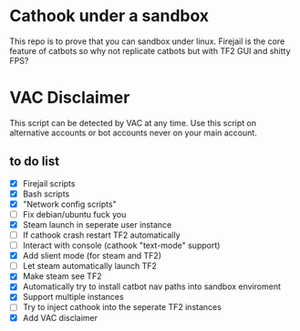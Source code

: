 # Cathook under a sandbox
This repo is to prove that you can sandbox under linux. Firejail is the core feature of catbots so why not replicate catbots but with TF2 GUI and shitty FPS?

# VAC Disclaimer
This script can be detected by VAC at any time. Use this script on alternative accounts or bot accounts never on your main account.

## to do list
- [x] Firejail scripts
- [x] Bash scripts
- [x] "Network config scripts"
- [ ] Fix debian/ubuntu fuck you
- [x] Steam launch in seperate user instance
- [ ] If cathook crash restart TF2 automatically
- [ ] Interact with console (cathook "text-mode" support)
- [x] Add slient mode (for steam and TF2)
- [ ] Let steam automatically launch TF2
- [x] Make steam see TF2
- [x] Automatically try to install catbot nav paths into sandbox enviroment
- [x] Support multiple instances
- [ ] Try to inject cathook into the seperate TF2 instances
- [x] Add VAC disclaimer
